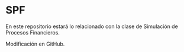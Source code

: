 # SPF
En este repositorio estará lo relacionado con la clase de Simulación de Procesos Financieros.

Modificación en GitHub.
